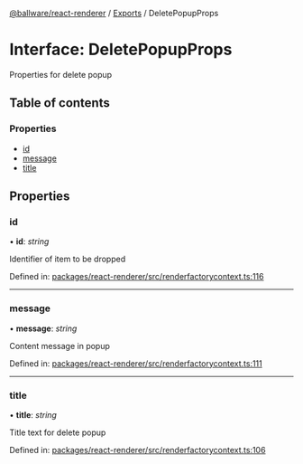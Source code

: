 [@ballware/react-renderer](../README.md) / [Exports](../modules.md) / DeletePopupProps

# Interface: DeletePopupProps

Properties for delete popup

## Table of contents

### Properties

- [id](deletepopupprops.md#id)
- [message](deletepopupprops.md#message)
- [title](deletepopupprops.md#title)

## Properties

### id

• **id**: *string*

Identifier of item to be dropped

Defined in: [packages/react-renderer/src/renderfactorycontext.ts:116](https://github.com/ballware/ballware-client/blob/d3c33ca/packages/react-renderer/src/renderfactorycontext.ts#L116)

___

### message

• **message**: *string*

Content message in popup

Defined in: [packages/react-renderer/src/renderfactorycontext.ts:111](https://github.com/ballware/ballware-client/blob/d3c33ca/packages/react-renderer/src/renderfactorycontext.ts#L111)

___

### title

• **title**: *string*

Title text for delete popup

Defined in: [packages/react-renderer/src/renderfactorycontext.ts:106](https://github.com/ballware/ballware-client/blob/d3c33ca/packages/react-renderer/src/renderfactorycontext.ts#L106)
